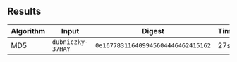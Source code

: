 
## Results

|Algorithm|Input|Digest|Time|
|-|-|-|-|
|MD5|`dubniczky-37HAY`|`0e167783116409945604446462415162`|27s|

